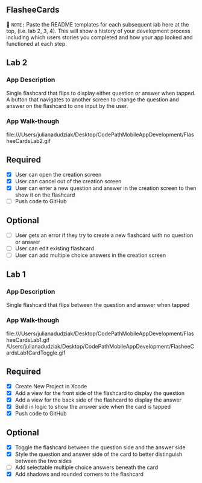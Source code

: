 ## FlasheeCards

📝 `NOTE:` Paste the README templates for each subsequent lab here at the top, (i.e. lab 2, 3, 4). This will show a history of your development process including which users stories you completed and how your app looked and functioned at each step.

## Lab 2

### App Description
Single flashcard that flips to display either question or answer when tapped. A button that navigates to another screen to change the question and answer on the flashcard to one input by the user.

### App Walk-though
file:///Users/julianadudziak/Desktop/CodePathMobileAppDevelopment/FlasheeCardsLab2.gif

## Required
- [x] User can open the creation screen
- [x] User can cancel out of the creation screen
- [x] User can enter a new question and answer in the creation screen to then show it on the flashcard
- [ ] Push code to GitHub
## Optional
- [ ] User gets an error if they try to create a new flashcard with no question or answer
- [ ] User can edit existing flashcard
- [ ] User can add multiple choice answers in the creation screen

## Lab 1

### App Description
Single flashcard that flips between the question and answer when tapped

### App Walk-though
file:///Users/julianadudziak/Desktop/CodePathMobileAppDevelopment/FlasheeCardsLab1.gif
/Users/julianadudziak/Desktop/CodePathMobileAppDevelopment/FlasheeCardsLab1CardToggle.gif

## Required
- [x] Create New Project in Xcode
- [x] Add a view for the front side of the flashcard to display the question
- [x] Add a view for the back side of the flashcard to display the answer
- [x] Build in logic to show the answer side when the card is tapped
- [x] Push code to GitHub
## Optional
- [x] Toggle the flashcard between the question side and the answer side
- [x] Style the question and answer side of the card to better distinguish between the two sides
- [ ] Add selectable multiple choice answers beneath the card
- [x] Add shadows and rounded corners to the flashcard
